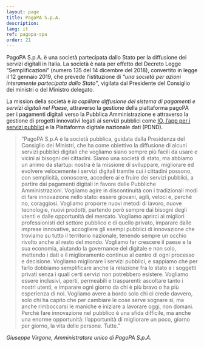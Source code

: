 ```yaml
---
layout: page
title: PagoPA S.p.A.
description: 
lang: it
ref: pagopa-spa
order: 21
---
```


PagoPA S.p.A. è una società partecipata dallo Stato per la diffusione dei servizi digitali in Italia. La società è nata per effetto del Decreto Legge “Semplificazioni” (numero 135 del 14 dicembre del 2018), convertito in legge il 12 gennaio 2019, che prevede l’istituzione di _“una società per azioni interamente partecipata dallo Stato”_, vigilata dal Presidente del Consiglio dei ministri o del Ministro delegato. 

La mission della società è *la capillare diffusione del sistema di pagamenti e servizi digitali nel Paese*, attraverso la gestione della piattaforma pagoPA per i pagamenti digitali verso la Pubblica Amministrazione e attraverso la gestione di progetti innovativi legati ai servizi pubblici come [IO, l’app per i servizi pubblici](https://io.italia.it/) e la Piattaforma digitale nazionale dati (PDND).

> “PagoPA S.p.A è la società pubblica, guidata dalla Presidenza del Consiglio dei Ministri, che ha come obiettivo la diffusione di alcuni servizi pubblici digitali che vogliamo siano sempre più facili da usare e vicini ai bisogni dei cittadini.
> Siamo una società di stato, ma abbiamo un animo da startup: nostra è la missione di sviluppare, migliorare ed evolvere velocemente i servizi digitali tramite cui i cittadini possono, con semplicità, conoscere, accedere ai e fruire dei servizi pubblici, a partire dai pagamenti digitali in favore delle Pubbliche Amministrazioni. 
> Vogliamo agire in discontinuità con i tradizionali modi di fare innovazione nello stato: essere giovani, agili, veloci e, perché no, coraggiosi. 
> Vogliamo proporre nuovi metodi di lavoro, nuove tecnologie, nuovi prodotti, partendo però sempre dai bisogni degli utenti e dalle opportunità del mercato.
> Vogliamo aprirci ai migliori professionisti del settore pubblico e di quello privato, imparare dalle imprese innovative, accogliere gli esempi pubblici di innovazione che troviamo su tutto il territorio nazionale, tenendo sempre un occhio rivolto anche al resto del mondo.
> Vogliamo far crescere il paese e la sua economia, aiutando la governance del digitale e non solo, mettendo i dati e il miglioramento continuo al centro di ogni processo e decisione.
> Vogliamo migliorare i servizi pubblici, e sappiamo che per farlo dobbiamo semplificare anche la relazione fra lo stato e i soggetti privati senza i quali certi servizi non potrebbero esistere.
> Vogliamo essere inclusivi, aperti, permeabili e trasparenti: ascoltare tanto i nostri utenti, e imparare ogni giorno da chi è più bravo o ha più esperienza di noi. 
> Vogliamo avere a bordo solo chi ci crede davvero, solo chi ha capito che per cambiare le cose serve sognare sì, ma anche rimboccarsi le maniche e iniziare a lavorare oggi, non domani. 
> Perché fare innovazione nel pubblico è una sfida difficile, ma anche una enorme opportunità: l’opportunità di migliorare un poco, giorno per giorno, la vita delle persone. Tutte.”

_Giuseppe Virgone, Amministratore unico di PagoPA S.p.A._
